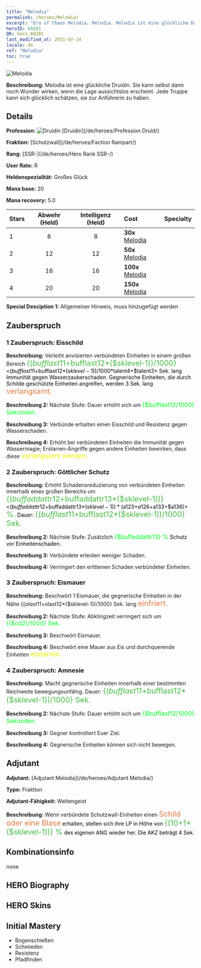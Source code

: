 ```yaml
---
title: "Melodia"
permalink: /heroes/Melodia/
excerpt: "Era of Chaos Melodia. Melodia. Melodia ist eine glückliche Druidin. Sie kann selbst dann noch Wunder wirken, wenn die Lage aussichtslos erscheint. Jede Truppe kann sich glücklich schätzen, sie zur Anführerin zu haben."
heroID: 60201
QR: hero_60201
last_modified_at: 2021-07-14
locale: de
ref: "Melodia"
toc: true
---
```

  ![Melodia](/images/h/h_Melodia.jpg)

 **Beschreibung:** Melodia ist eine glückliche Druidin. Sie kann selbst dann noch Wunder wirken, wenn die Lage aussichtslos erscheint. Jede Truppe kann sich glücklich schätzen, sie zur Anführerin zu haben.
## Details
 **Profession:** ![Druidin](/images/h/h_prof_4.png)  [Druidin](/de/heroes/Profession Druid/)

 **Fraktion:** [Schutzwall](/de/heroes/Faction Rampart/)

 **Rang:** [SSR-](/de/heroes/Hero Rank SSR-/)

 **User Rate:** R

 **Heldenspezialität:** Großes Glück

 **Mana base:** 20

 **Mana recovery:** 5.0


  | Stars | Abwehr (Held) | Intelligenz (Held) | Cost |     Specialty     |
  |---------|:---------------:|:---------------:|:--|--------------------|
  |    1    | 8 | 8 | **30x** [Melodia](/ItemsDE/her_364/) |  |
  |    2    | 12 | 12 | **50x** [Melodia](/ItemsDE/her_364/) |  |
  |    3    | 16 | 16 | **100x** [Melodia](/ItemsDE/her_364/) |  |
  |    4    | 20 | 20 | **150x** [Melodia](/ItemsDE/her_364/) |  |

 **Special Desciption 1:** Allgemeiner Hinweis, muss hinzugefügt werden

## Zauberspruch
### 1 Zauberspruch: Eisschild
 **Beschreibung:** Verleiht anvisierten verbündeten Einheiten in einem großen Bereich <span style="color: #48b946;font-size:20px">{($bufflast11+$bufflast12*($sklevel-1))/1000}</span><span style="color: black"><($bufflast11+$bufflast12*($sklevel-1))/1000*$talent4+$talent3> Sek. lang Immunität gegen Wasserzauberschaden. Gegnerische Einheiten, die durch Schilde geschützte Einheiten angreifen, werden 3 Sek. lang <span style="color: #e07c44;font-size:20px">verlangsamt.</span><span style="color: black">

 **Beschreibung 2:** Nächste Stufe: Dauer erhöht sich um <span style="color: #00ff22;font-size:16px">{$bufflast12/1000} Sekunden.</span><span style="color: black">

 **Beschreibung 3:** Verbünde erhalten einen Eisschild und Resistenz gegen Wasserschaden.

 **Beschreibung 4:** Erhöht bei verbündeten Einheiten die Immunität gegen Wassermagie; Erstarren-Angriffe gegen andere Einheiten bewirken, dass diese <span style="color: #f0f000;font-size:18px">verlangsamt werden.</span><span style="color: black">

### 2 Zauberspruch: Göttlicher Schutz
 **Beschreibung:** Erhöht Schadensreduzierung von verbündeten Einheiten innerhalb eines großen Bereichs um <span style="color: #48b946;font-size:20px">{($buffaddattr12+$buffaddattr13*($sklevel-1))}</span><span style="color: black"><($buffaddattr12+$buffaddattr13*($sklevel-1))*($a123+$a126+$a133+$a136)><span style="color: #48b946;font-size:20px"> %.</span><span style="color: black"> Dauer: <span style="color: #48b946;font-size:20px">{($bufflast11+$bufflast12*($sklevel-1))/1000} Sek.</span><span style="color: black">

 **Beschreibung 2:** Nächste Stufe: Zusätzlich <span style="color: #00ff22;font-size:16px">{$buffaddattr13} %</span><span style="color: black"> Schutz vor Einheitenschaden.

 **Beschreibung 3:** Verbündete erleiden weniger Schaden.

 **Beschreibung 4:** Verringert den erlittenen Schaden verbündeter Einheiten.

### 3 Zauberspruch: Eismauer
 **Beschreibung:** Beschwört 1 Eismauer, die gegnerische Einheiten in der Nähe {($olast11+$olast12*($sklevel-1))/1000} Sek. lang <span style="color: #e07c44;font-size:20px">einfriert.</span><span style="color: black">

 **Beschreibung 2:** Nächste Stufe: Abklingzeit verringert sich um <span style="color: #00ff22;font-size:16px">{($cd2)/1000} Sek.</span><span style="color: black">

 **Beschreibung 3:** Beschwört Eismauer.

 **Beschreibung 4:** Beschwört eine Mauer aus Eis und durchquerende Einheiten <span style="color: #f0f000;font-size:18px">erstarren.</span><span style="color: black">

### 4 Zauberspruch: Amnesie
 **Beschreibung:** Macht gegnerische Einheiten innerhalb einer bestimmten Reichweite bewegungsunfähig. Dauer: <span style="color: #48b946;font-size:20px">{($bufflast11+$bufflast12*($sklevel-1))/1000} Sek.</span><span style="color: black">

 **Beschreibung 2:** Nächste Stufe: Dauer erhöht sich um <span style="color: #00ff22;font-size:16px">{$bufflast12/1000} Sekunden.</span><span style="color: black">

 **Beschreibung 3:** Gegner kontrolliert Euer Ziel.

 **Beschreibung 4:** Gegnerische Einheiten können sich nicht bewegen.


## Adjutant

 **Adjutant:**  [Adjutant Melodia](/de/heroes/Adjutant Melodia/) 

 **Type:**  Fraktion 

 **Adjutant-Fähigkeit:**  Weltengeist 

 **Beschreibung:** Wenn verbündete Schutzwall-Einheiten einen <span style="color: #e07c44;font-size:20px">Schild oder eine Blase</span><span style="color: black"> erhalten, stellen sich ihre LP in Höhe von <span style="color: #48b946;font-size:20px">{(10+1*($sklevel-1))} %</span><span style="color: black"> des eigenen ANG wieder her. Die AKZ beträgt 4 Sek.

## Kombinationsinfo

  none
## HERO Biography

## HERO Skins

## Initial Mastery
   - Bogenschießen
   - Schmieden
   - Resistenz
   - Pfadfinden

